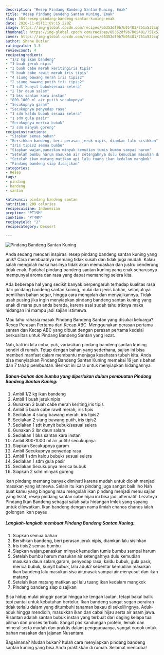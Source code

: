 ```yaml
---
description: "Resep Pindang Bandeng Santan Kuning, Enak"
title: "Resep Pindang Bandeng Santan Kuning, Enak"
slug: 584-resep-pindang-bandeng-santan-kuning-enak
date: 2020-11-05T11:09:15.228Z
image: https://img-global.cpcdn.com/recipes/65352df9b7b05481/751x532cq70/pindang-bandeng-santan-kuning-foto-resep-utama.jpg
thumbnail: https://img-global.cpcdn.com/recipes/65352df9b7b05481/751x532cq70/pindang-bandeng-santan-kuning-foto-resep-utama.jpg
cover: https://img-global.cpcdn.com/recipes/65352df9b7b05481/751x532cq70/pindang-bandeng-santan-kuning-foto-resep-utama.jpg
author: Shane Butler
ratingvalue: 3.5
reviewcount: 4
recipeingredient:
- "1/2 kg ikan bandeng"
- "1 buah jeruk nipis"
- "3 buah cabe merah keritingiris tipis"
- "5 buah cabe rawit merah iris tipis"
- "4 siung bawang merah iris tipis2"
- "2 siung bawang putih iris tipis2"
- "1 sdt kunyit bubuksesuai selera"
- "2 lbr daun salam"
- "1 bks santan kara instan"
- "800-1000 ml air putih secukupnya"
- "Secukupnya garam"
- "Secukupnya penyedap rasa"
- "1 sdm kaldu bubuk sesuai selera"
- "1 sdm gula pasir"
- "Secukupnya merica bubuk"
- "2 sdm minyak goreng"
recipeinstructions:
- "Siapkan semua bahan"
- "Bersihkan bandeng, beri perasan jeruk nipis, diamkan lalu sisihkan"
- "Iris tipis2 semua bumbu"
- "Siapkan wajan,panaskan minyak kemudian tumis bumbu sampai harum"
- "Setelah bumbu harum masukan air setengahnya dulu kemudian masukan daun salam,garam, penyedap rasa, kaldu bubuk, gula pasir, merica bubuk, kunyit bubuk, lalu aduk2 sebentar kemudian masukan ikan bandeng lalu masukan sisa air,masak sampai air menyusut dan ikan matang"
- "Setelah ikan matang matikan api lalu tuang ikan kedalam mangkok"
- "Pindang bandeng siap disajikan"
categories:
- Resep
tags:
- pindang
- bandeng
- santan

katakunci: pindang bandeng santan 
nutrition: 209 calories
recipecuisine: Indonesian
preptime: "PT19M"
cooktime: "PT49M"
recipeyield: "2"
recipecategory: Dessert

---
```



![Pindang Bandeng Santan Kuning](https://img-global.cpcdn.com/recipes/65352df9b7b05481/751x532cq70/pindang-bandeng-santan-kuning-foto-resep-utama.jpg)

Anda sedang mencari inspirasi resep pindang bandeng santan kuning yang unik? Cara membuatnya memang tidak susah dan tidak juga mudah. Kalau salah mengolah maka hasilnya tidak akan memuaskan dan justru cenderung tidak enak. Padahal pindang bandeng santan kuning yang enak seharusnya mempunyai aroma dan rasa yang dapat memancing selera kita.

Ada beberapa hal yang sedikit banyak berpengaruh terhadap kualitas rasa dari pindang bandeng santan kuning, mulai dari jenis bahan, selanjutnya pemilihan bahan segar, hingga cara mengolah dan menyajikannya. Tidak usah pusing jika ingin menyiapkan pindang bandeng santan kuning yang enak di mana pun anda berada, karena asal sudah tahu triknya maka hidangan ini mampu jadi sajian istimewa.

Mau tahu rahasia masak Pindang Bandeng Santan yang disukai keluarga? Resep Perasan Pertama dari Kecap ABC. Menggunakan perasan pertama santan dan Kecap ABC yang dibuat dengan perasan pertama kedelai berkualitas untuk Pindang Bandeng Santan yang lezat.


Nah, kali ini kita coba, yuk, variasikan pindang bandeng santan kuning sendiri di rumah. Tetap dengan bahan yang sederhana, sajian ini bisa memberi manfaat dalam membantu menjaga kesehatan tubuh kita. Anda bisa menyiapkan Pindang Bandeng Santan Kuning memakai 16 jenis bahan dan 7 tahap pembuatan. Berikut ini cara untuk menyiapkan hidangannya.

<!--inarticleads1-->

##### Bahan-bahan dan bumbu yang diperlukan dalam pembuatan Pindang Bandeng Santan Kuning:

1. Ambil 1/2 kg ikan bandeng
1. Ambil 1 buah jeruk nipis
1. Gunakan 3 buah cabe merah keriting,iris tipis
1. Ambil 5 buah cabe rawit merah, iris tipis
1. Sediakan 4 siung bawang merah, iris tipis2
1. Sediakan 2 siung bawang putih, iris tipis2
1. Sediakan 1 sdt kunyit bubuk/sesuai selera
1. Gunakan 2 lbr daun salam
1. Sediakan 1 bks santan kara instan
1. Ambil 800-1000 ml air putih/ secukupnya
1. Siapkan Secukupnya garam
1. Ambil Secukupnya penyedap rasa
1. Ambil 1 sdm kaldu bubuk/ sesuai selera
1. Sediakan 1 sdm gula pasir
1. Sediakan Secukupnya merica bubuk
1. Siapkan 2 sdm minyak goreng


Ikan pindang memang banyak diminati karena mudah untuk diolah menjadi masakan yang istimewa. Selain itu ikan pindang juga sangat baik lho Nah buat kamu yang bingung mau mengolah ikan pindang menjadi menu sajian yang lezat, resep pindang santan cabe hijau ini bisa jadi alternatif. Lezatnya Pindang Ikan Bandeng sebagai salah satu hidangan Imlek yang sayang untuk dilewatkan. Ikan bandeng dengan nama ilmiah chanos chanos ialah golongan ikan payau. 

<!--inarticleads2-->

##### Langkah-langkah membuat Pindang Bandeng Santan Kuning:

1. Siapkan semua bahan
1. Bersihkan bandeng, beri perasan jeruk nipis, diamkan lalu sisihkan
1. Iris tipis2 semua bumbu
1. Siapkan wajan,panaskan minyak kemudian tumis bumbu sampai harum
1. Setelah bumbu harum masukan air setengahnya dulu kemudian masukan daun salam,garam, penyedap rasa, kaldu bubuk, gula pasir, merica bubuk, kunyit bubuk, lalu aduk2 sebentar kemudian masukan ikan bandeng lalu masukan sisa air,masak sampai air menyusut dan ikan matang
1. Setelah ikan matang matikan api lalu tuang ikan kedalam mangkok
1. Pindang bandeng siap disajikan


Bisa hidup mulai pinggir pantai hingga ke tengah lautan, tetapi bakal balik tepi pantai untuk kebutuhan bertelur. Ikan bandeng sangat segan perairan tidak terlalu dalam yang ditumbuhi tanaman bakau di sekelilingnya. Aduk-aduk hingga mendidih, masukkan ikan dan cabai hijau serta air asam jawa. Risantan adalah santan bubuk instan yang terbuat dari daging kelapa tua pilihan dan proses terbaik. Sangat pas kandungan protein, lemak dan mineral serta mudah dan praktis dalam penggunaanya, sangat cocok untuk bahan masakan dan jajanan Nusantara. 

Bagaimana? Mudah bukan? Itulah cara menyiapkan pindang bandeng santan kuning yang bisa Anda praktikkan di rumah. Selamat mencoba!
